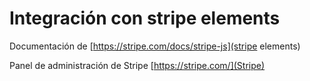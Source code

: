 # Integración con stripe elements

Documentación de [https://stripe.com/docs/stripe-js](stripe elements)

Panel de administración de Stripe [https://stripe.com/](Stripe)